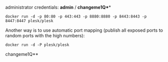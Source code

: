 administrator credentials: **admin** / **changeme1Q\****

```
docker run -d -p 80:80 -p 443:443 -p 8880:8880 -p 8443:8443 -p 8447:8447 plesk/plesk
```

Another way is to use automatic port mapping (publish all exposed ports to random ports with the high numbers):

```
docker run -d -P plesk/plesk
```


changeme1Q**

